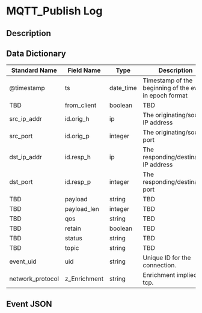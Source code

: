 # MQTT_Publish Log

## Description

## Data Dictionary

| Standard Name    | Field Name       | Type             | Description                                             | Sample Value        | 
| ---------------- | ---------------- | ---------------- | ----------------                                        | ----------------    | 
| @timestamp       | ts               | date_time        | Timestamp of the beginning of the event in epoch format | `1300475167.096535` | 
| TBD              | from_client      | boolean          | TBD                                                     | `TBD`               | 
| src_ip_addr      | id.orig_h        | ip               | The originating/source IP address                       | `10.1.1.1`          | 
| src_port         | id.orig_p        | integer          | The originating/source port                             | `37682`             | 
| dst_ip_addr      | id.resp_h        | ip               | The responding/destination IP address                   | `10.2.2.2`          | 
| dst_port         | id.resp_p        | integer          | The responding/destination port                         | `TBD`               | 
| TBD              | payload          | string           | TBD                                                     | `TBD`               | 
| TBD              | payload_len      | integer          | TBD                                                     | `TBD`               | 
| TBD              | qos              | string           | TBD                                                     | `TBD`               | 
| TBD              | retain           | boolean          | TBD                                                     | `TBD`               | 
| TBD              | status           | string           | TBD                                                     | `TBD`               | 
| TBD              | topic            | string           | TBD                                                     | `TBD`               | 
| event_uid        | uid              | string           | Unique ID for the connection.                           | `CHhAvVGS1DHFjwGM9` | 
| network_protocol | z_Enrichment     | string           | Enrichment implied tcp.                                 | `tcp`               | 

## Event JSON

```json
```